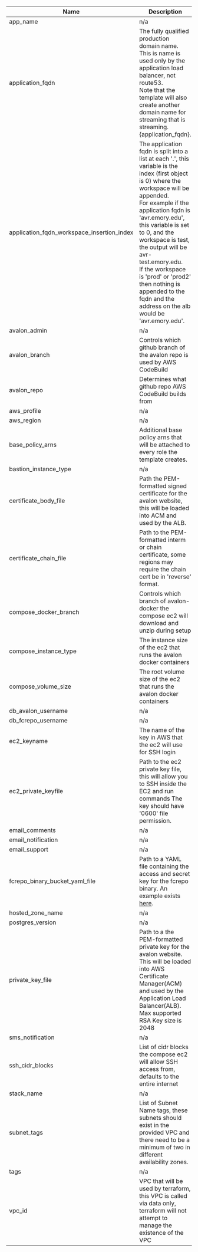 | Name | Description | Type | Default | Required |
|------|-------------|------|---------|:--------:|
| app\_name | n/a | `string` | `"avalon"` | no |
| application\_fqdn | The fully qualified production domain name. This is name is used only by the application load balancer, not route53.<br>    Note that the template will also create another domain name for streaming that is streaming.{application\_fqdn}. | `string` | n/a | yes |
| application\_fqdn\_workspace\_insertion\_index | The application fqdn is split into a list at each '.', this variable is the index (first object is 0) where the workspace will be appended.<br>    For example if the application fqdn is 'avr.emory.edu', this variable is set to 0, and the workspace is test, the output will be avr-test.emory.edu.<br>    If the workspace is 'prod' or 'prod2' then nothing is appended to the fqdn and the address on the alb would be 'avr.emory.edu'. | `number` | `0` | no |
| avalon\_admin | n/a | `string` | `"admin@example.com"` | no |
| avalon\_branch | Controls which github branch of the avalon repo is used by AWS CodeBuild | `string` | `"main"` | no |
| avalon\_repo | Determines what github repo AWS CodeBuild builds from | `string` | `"https://github.com/emory-libraries/avalon"` | no |
| aws\_profile | n/a | `string` | `"default"` | no |
| aws\_region | n/a | `string` | `"us-east-1"` | no |
| base\_policy\_arns | Additional base policy arns that will be attached to every role the template creates. | `list(string)` | `[]` | no |
| bastion\_instance\_type | n/a | `string` | `"t2.micro"` | no |
| certificate\_body\_file | Path the PEM-formatted signed certificate for the avalon website, this will be loaded into ACM and used by the ALB. | `string` | n/a | yes |
| certificate\_chain\_file | Path to the PEM-formatted interm or chain certificate, some regions may require the chain cert be in 'reverse' format. | `string` | n/a | yes |
| compose\_docker\_branch | Controls which branch of avalon-docker the compose ec2 will download and unzip during setup | `string` | `"aws_min"` | no |
| compose\_instance\_type | The instance size of the ec2 that runs the avalon docker containers | `string` | `"t3.large"` | no |
| compose\_volume\_size | The root volume size of the ec2 that runs the avalon docker containers | `number` | `150` | no |
| db\_avalon\_username | n/a | `string` | `"dbavalon"` | no |
| db\_fcrepo\_username | n/a | `string` | `"dbfcrepo"` | no |
| ec2\_keyname | The name of the key in AWS that the ec2 will use for SSH login | `string` | n/a | yes |
| ec2\_private\_keyfile | Path to the ec2 private key file, this will allow you to SSH inside the EC2 and run commands The key should have '0600' file permission. | `string` | n/a | yes |
| email\_comments | n/a | `string` | n/a | yes |
| email\_notification | n/a | `string` | n/a | yes |
| email\_support | n/a | `string` | n/a | yes |
| fcrepo\_binary\_bucket\_yaml\_file | Path to a YAML file containing the access and secret key for the fcrepo binary. An example exists [here](fcrepo\_binary\_bucket\_example.md). | `string` | `""` | no |
| hosted\_zone\_name | n/a | `string` | n/a | yes |
| postgres\_version | n/a | `string` | `"10.6"` | no |
| private\_key\_file | Path to a the PEM-formatted private key for the avalon website. This will be loaded into AWS Certificate Manager(ACM) and used by the Application Load Balancer(ALB). Max supported RSA Key size is 2048 | `string` | n/a | yes |
| sms\_notification | n/a | `string` | n/a | yes |
| ssh\_cidr\_blocks | List of cidr blocks the compose ec2 will allow SSH access from, defaults to the entire internet | `list(string)` | <pre>[<br>  "0.0.0.0/0"<br>]</pre> | no |
| stack\_name | n/a | `string` | `"stack"` | no |
| subnet\_tags | List of Subnet Name tags, these subnets should exist in the provided VPC and there need to be a minimum of two in different availability zones. | `list(string)` | n/a | yes |
| tags | n/a | `map(string)` | `{}` | no |
| vpc\_id | VPC that will be used by terraform, this VPC is called via data only, terraform will not attempt to manage the existence of the VPC | `string` | n/a | yes |